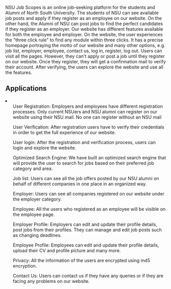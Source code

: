 <p>NSU Job Scopes is an online job-seeking platform for the students and Alumni of North South University. The students of NSU can see available job posts and apply if they register as an employee on our website. On the other hand, the Alumni of NSU can post jobs to find the perfect candidates if they register as an employer. Our website has different features available for both the employee and employer. On the website, the user experiences the "three click rule" to find any module within three clicks. It has a precise homepage portraying the motto of our website and many other options, e.g. job list, employer, employee,  contact us, log in, register, log out. Users can visit all the pages. However, they can't apply or post a job until they register on our website. Once they register, they will get a confirmation mail to verify their account. After verifying, the users can explore the website and use all the features.
 </p> 
 
 <h2> Applications </h2>
 <li>
 <ul>User Registration: Employers and employees have different registration processes. Only current NSUers and NSU alumni can register on our website using their NSU mail. No one can register without an NSU mail</ul>
 <ul>User  Verification: After registration users have to verify their credentials in order to get the full experience of our website.
</ul>
 <ul>User login: After the registration and verification process, users can login and explore the website.</ul>
 <ul>Optimized Search Engine: We have built an optimized search engine that will provide the user to search for jobs based on their preferred job category and area. </ul>
 <ul>Job list: Users can see all the job offers posted by our NSU alumni on behalf of  different companies in one place in an organized way.
</ul>
<ul>Employer: Users can see all companies registered on our website under the employer category. 
</ul>
 <ul>Employee: All the users who registered as an employee will be visible on the employee page. </ul>
 <ul>Employer Profile: Employers can edit and update their profile details, post jobs from their profiles. They can manage and edit job posts such as changing  deadlines.
</ul>
 <ul>Employee Profile: Employees can edit and update their profile details, upload their CV and profile picture and many more.</ul>
 <ul>Privacy: All the information of the users are encrypted using md5 encryption. </ul>
 <ul>Contact Us: Users can contact us if they have any queries or if they are facing any problems on our website. 
</ul>
 </li>
 


